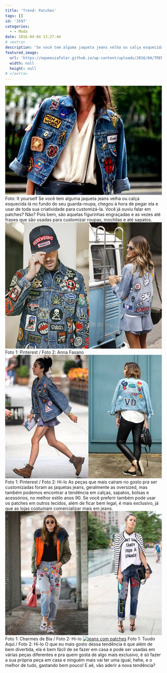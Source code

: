 ```yaml
---
title: 'Trend: Patches'
tags: []
id: '3597'
categories:
  - - Moda
date: 2016-04-04 13:27:44
# <extra>
description: 'Se você tem alguma jaqueta jeans velha ou calça esquecida lá no fundo do seu guarda-roupa, chegou à hora de pegar ela e usar de toda sua criatividade para customizá-la. Você já ouviu falar em patches? Não? Pois bem, são aquelas figurinhas engraçadas e as vezes até frases que são usadas para customizar roupas, mochilas e até sapatos. As peças que mais caíram no gosto pra ser customizadas foram as jaquetas jeans, geralmente as oversized, mas também podemos encontrar a tendência em calças, sapatos, bolsas e acessórios, no melhor estilo anos 90. Se você preferir também pode usar os patches em outros tecidos, além de ficar bem legal, é mais exclusivo, já que as lojas costumam comercializar mais em jeans. O que eu mais gosto dessa tendência é que além de bem divertida, ela é bem fácil de se fazer &hellip;'
featured_image: 
  url: 'https://oqueeuiafalar.github.io/wp-content/uploads/2016/04/TREND-PATCHES-ityourself.jpg'
  width: null
  height: null
# </extra>
---
```


[![Jaqueta com patches](/wp-content/uploads/2016/04/TREND-PATCHES-ityourself.jpg)](/wp-content/uploads/2016/04/TREND-PATCHES-ityourself.jpg) Foto: It yourself Se você tem alguma jaqueta jeans velha ou calça esquecida lá no fundo do seu guarda-roupa, chegou à hora de pegar ela e usar de toda sua criatividade para customizá-la. Você já ouviu falar em patches? Não? Pois bem, são aquelas figurinhas engraçadas e as vezes até frases que são usadas para customizar roupas, mochilas e até sapatos. [![jaqueta jeans com patches](/wp-content/uploads/2016/04/trend-patches-na-jaqueta.jpg)](/wp-content/uploads/2016/04/trend-patches-na-jaqueta.jpg) Foto 1: Pinterest / Foto 2: Anna Fasano [![tendência - patches com jeans](/wp-content/uploads/2016/04/jaquetas-com-patches.jpg)](/wp-content/uploads/2016/04/jaquetas-com-patches.jpg) Foto 1: Pinterest / Foto 2: Hi-lo As peças que mais caíram no gosto pra ser customizadas foram as jaquetas jeans, geralmente as oversized, mas também podemos encontrar a tendência em calças, sapatos, bolsas e acessórios, no melhor estilo anos 90. Se você preferir também pode usar os patches em outros tecidos, além de ficar bem legal, é mais exclusivo, já que as lojas costumam comercializar mais em jeans. [![trend - patches](/wp-content/uploads/2016/04/tendência-patches-na-calça-jeans.jpg)](/wp-content/uploads/2016/04/tendência-patches-na-calça-jeans.jpg) Foto 1: Charmes de Bia / Foto 2: Hi-lo [![jeans com patches](/wp-content/uploads/2016/04/calça-com-patches.jpg)](/wp-content/uploads/2016/04/calça-com-patches.jpg) Foto 1: Tuudo Aqui / Foto 2: Hi-lo O que eu mais gosto dessa tendência é que além de bem divertida, ela é bem fácil de se fazer em casa e pode ser usadas em várias peças diferentes e pra quem gosta de algo mais exclusivo, é só fazer a sua própria peça em casa e ninguém mais vai ter uma igual, hehe, e o melhor de tudo, gastando bem pouco! E aê, vão aderir a nova tendência?
